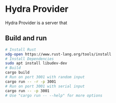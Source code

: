 # Hydra Provider

Hydra Provider is a server that 

## Build and run

```bash
# Install Rust
xdg-open https://www.rust-lang.org/tools/install
# Install Dependencies
sudo apt install libudev-dev
# Build
cargo build
# Run on port 3001 with random input
cargo run -- -r -p 3001
# Run on port 3001 with serial input
cargo run -- -p 3001
# Use "cargo run -- --help" for more options
```
